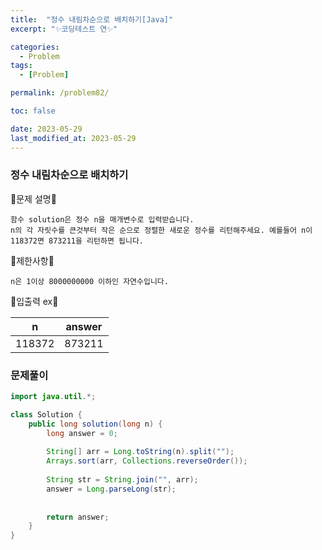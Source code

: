 ```yaml
---
title:  "정수 내림차순으로 배치하기[Java]"
excerpt: "✨코딩테스트 연✨"

categories:
  - Problem
tags:
  - [Problem]

permalink: /problem82/

toc: false

date: 2023-05-29
last_modified_at: 2023-05-29
---
```

### 정수 내림차순으로 배치하기

💫문제 설명💫

```
함수 solution은 정수 n을 매개변수로 입력받습니다. 
n의 각 자릿수를 큰것부터 작은 순으로 정렬한 새로운 정수를 리턴해주세요. 예를들어 n이 118372면 873211을 리턴하면 됩니다.
```

💫제한사항💫

```
n은 1이상 8000000000 이하인 자연수입니다.
```

💫입출력 ex💫

|n|answer|
|------|---|
|118372|873211|

### 문제풀이

```java
import java.util.*;

class Solution {
    public long solution(long n) {
        long answer = 0;
        
        String[] arr = Long.toString(n).split("");
        Arrays.sort(arr, Collections.reverseOrder());
        
        String str = String.join("", arr);
        answer = Long.parseLong(str);
        
        
        return answer;
    }
}
```
